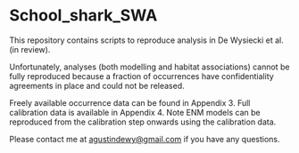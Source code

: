 # School_shark_SWA
This repository contains scripts to reproduce analysis in De Wysiecki et al. (in review).

Unfortunately, analyses (both modelling and habitat associations) cannot be fully reproduced because a fraction of occurrences have confidentiality agreements in place and could not be released.

Freely available occurrence data can be found in Appendix 3. Full calibration data is available in Appendix 4. Note ENM models can be reproduced from the calibration step onwards using the calibration data.

Please contact me at agustindewy@gmail.com if you have any questions.

